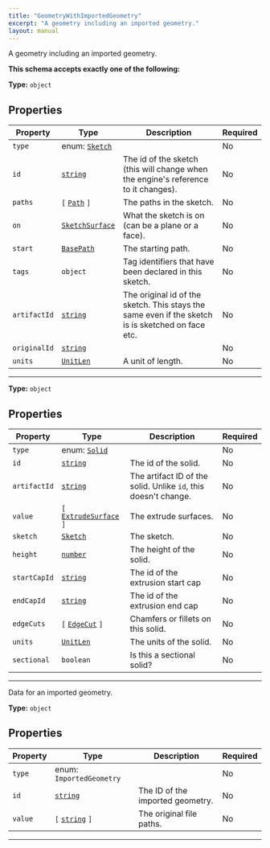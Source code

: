 ```yaml
---
title: "GeometryWithImportedGeometry"
excerpt: "A geometry including an imported geometry."
layout: manual
---
```


A geometry including an imported geometry.





**This schema accepts exactly one of the following:**


**Type:** `object`





## Properties

| Property | Type | Description | Required |
|----------|------|-------------|----------|
| `type` |enum: [`Sketch`](/docs/kcl/types/Sketch)|  | No |
| `id` |[`string`](/docs/kcl/types/string)| The id of the sketch (this will change when the engine's reference to it changes). | No |
| `paths` |`[` [`Path`](/docs/kcl/types/Path) `]`| The paths in the sketch. | No |
| `on` |[`SketchSurface`](/docs/kcl/types/SketchSurface)| What the sketch is on (can be a plane or a face). | No |
| `start` |[`BasePath`](/docs/kcl/types/BasePath)| The starting path. | No |
| `tags` |`object`| Tag identifiers that have been declared in this sketch. | No |
| `artifactId` |[`string`](/docs/kcl/types/string)| The original id of the sketch. This stays the same even if the sketch is is sketched on face etc. | No |
| `originalId` |[`string`](/docs/kcl/types/string)|  | No |
| `units` |[`UnitLen`](/docs/kcl/types/UnitLen)| A unit of length. | No |


----

**Type:** `object`





## Properties

| Property | Type | Description | Required |
|----------|------|-------------|----------|
| `type` |enum: [`Solid`](/docs/kcl/types/Solid)|  | No |
| `id` |[`string`](/docs/kcl/types/string)| The id of the solid. | No |
| `artifactId` |[`string`](/docs/kcl/types/string)| The artifact ID of the solid.  Unlike `id`, this doesn't change. | No |
| `value` |`[` [`ExtrudeSurface`](/docs/kcl/types/ExtrudeSurface) `]`| The extrude surfaces. | No |
| `sketch` |[`Sketch`](/docs/kcl/types/Sketch)| The sketch. | No |
| `height` |[`number`](/docs/kcl/types/number)| The height of the solid. | No |
| `startCapId` |[`string`](/docs/kcl/types/string)| The id of the extrusion start cap | No |
| `endCapId` |[`string`](/docs/kcl/types/string)| The id of the extrusion end cap | No |
| `edgeCuts` |`[` [`EdgeCut`](/docs/kcl/types/EdgeCut) `]`| Chamfers or fillets on this solid. | No |
| `units` |[`UnitLen`](/docs/kcl/types/UnitLen)| The units of the solid. | No |
| `sectional` |`boolean`| Is this a sectional solid? | No |


----
Data for an imported geometry.

**Type:** `object`





## Properties

| Property | Type | Description | Required |
|----------|------|-------------|----------|
| `type` |enum: `ImportedGeometry`|  | No |
| `id` |[`string`](/docs/kcl/types/string)| The ID of the imported geometry. | No |
| `value` |`[` [`string`](/docs/kcl/types/string) `]`| The original file paths. | No |


----




